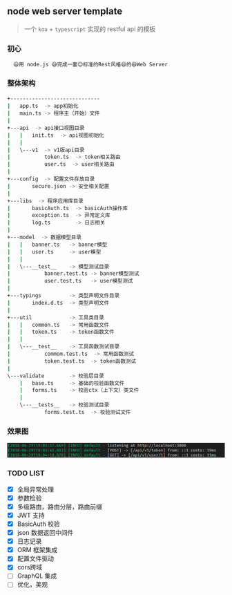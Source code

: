 ## node web server template

> 一个 `koa` + `typescript` 实现的 restful api 的模板

### 初心

      😃用 node.js 😅完成一套😉标准的Rest风格😄的😆Web Server

### 整体架构

```sh
+-----------------------------
|   app.ts  -> app初始化
|   main.ts -> 程序主（开始）文件
|
+---api  -> api接口视图目录
|   |   init.ts  -> api视图初始化
|   |
|   \---v1  -> v1版api目录
|           token.ts  -> token相关路由
|           user.ts  -> user相关路由
|
+---config  -> 配置文件存放目录
|       secure.json -> 安全相关配置
|
+---libs  -> 程序应用库目录
|       basicAuth.ts  -> basicAuth操作库
|       exception.ts  -> 异常定义库
|       log.ts        -> 日志相关
|
+---model  -> 数据模型目录
|   |   banner.ts   -> banner模型
|   |   user.ts     -> user模型
|   |
|   \---__test__    -> 模型测试目录
|           banner.test.ts -> banner模型测试
|           user.test.ts   -> user模型测试
|
+---typings         -> 类型声明文件目录
|       index.d.ts  -> 类型声明文件
|
+---util            -> 工具类目录
|   |   common.ts   -> 常用函数文件
|   |   token.ts    -> token函数文件
|   |
|   \---__test__    -> 工具函数测试目录
|           commom.test.ts  -> 常用函数测试
|           token.test.ts  -> token函数测试
|
\---validate        -> 校验层目录
    |   base.ts     -> 基础的校验函数文件
    |   forms.ts    -> 校验ctx（上下文）类文件
    |
    \---__tests__   -> 校验测试目录
            forms.test.ts  -> 校验测试文件
```

### 效果图

![](./imgs/1.png)

### TODO LIST

- [x] 全局异常处理
- [x] 参数检验
- [x] 多级路由，路由分层，路由前缀
- [x] JWT 支持
- [x] BasicAuth 校验
- [x] json 数据返回中间件
- [x] 日志记录
- [x] ORM 框架集成
- [x] 配置文件驱动
- [x] cors跨域
- [ ] GraphQL 集成
- [ ] 优化，美观
